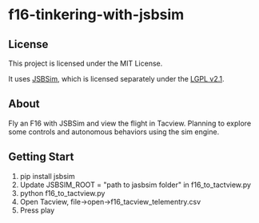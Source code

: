 # f16-tinkering-with-jsbsim

## License

This project is licensed under the MIT License.

It uses [JSBSim](https://github.com/JSBSim-Team/jsbsim), which is licensed separately under the [LGPL v2.1](https://www.gnu.org/licenses/old-licenses/lgpl-2.1.html).


## About

Fly an F16 with JSBSim and view the flight in Tacview. Planning to explore some controls and autonomous behaviors using the sim engine.

## Getting Start

1. pip install jsbsim
2. Update JSBSIM_ROOT = "path to jasbsim folder" in f16_to_tactview.py
3. python f16_to_tactview.py
4. Open Tacview, file->open->f16_tacview_telementry.csv
5. Press play
